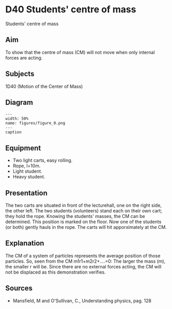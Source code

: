 # D40 Students' centre of mass 
 Students' centre of mass   
  
## Aim   
 To show that the centre of mass (CM) will not move when only internal forces are acting.    
  
## Subjects   
 1D40 (Motion of the Center of Mass)   
  
## Diagram   
    
```{figure} figures/figure_0.png  
---  
width: 50%  
name: figures/figure_0.png  
---  
caption  
``` 
     
  
## Equipment   
 
 *  Two light carts, easy rolling. 
 *  Rope, l=10m. 
 *  Light student. 
 *  Heavy student.
       
  
## Presentation   
 The two carts are situated in front of the lecturehall, one on the right side, the other left. The two students (volunteers) stand each on their own cart; they hold the rope. Knowing the students' masses, the CM can be determined. This position is marked on the floor. Now one of the students (or both) gently hauls in the rope. The carts will hit apporximately at the CM.    
  
## Explanation   
 The CM of a system of particles represents the average position of those particles. So, seen from the CM m1r1+m2r2+….=0: The larger the mass (m), the smaller r will be. Since there are no external forces acting, the CM will not be displaced as this demonstration verifies.    
  
## Sources   
 
 *  Mansfield, M and O'Sullivan, C., Understanding physics, pag. 128
  